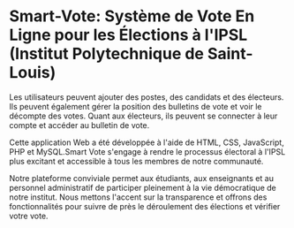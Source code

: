# Smart-Vote: Système de Vote En Ligne pour les Élections à l'IPSL (Institut Polytechnique de Saint-Louis)

Les utilisateurs peuvent ajouter des postes, des candidats et des électeurs. Ils peuvent également gérer la position des bulletins de vote et voir le décompte des votes. Quant aux électeurs, ils peuvent se connecter à leur compte et accéder au bulletin de vote.

Cette application Web a été développée à l'aide de HTML, CSS, JavaScript, PHP et MySQL.Smart Vote s'engage à rendre le processus électoral à l'IPSL plus excitant et accessible à tous les membres de notre communauté.

Notre plateforme conviviale permet aux étudiants, aux enseignants et au personnel administratif de participer pleinement à la vie démocratique de notre institut. Nous mettons l'accent sur la transparence et offrons des fonctionnalités pour suivre de près le déroulement des élections et vérifier votre vote.

   